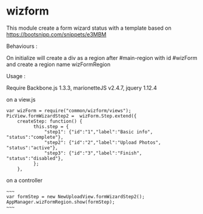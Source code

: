 # wizform

 This module create a form wizard status with a template
 based on https://bootsnipp.com/snippets/e3MBM



 Behaviours :

   On initialize will create a div as a region after #main-region with id #wizForm
   and create a region name wizFormRegion


 Usage :
 
 Require Backbone.js 1.3.3, marionetteJS v2.4.7, jquery 1.12.4
 
 on a view.js

   ~~~
   var wizForm = require("common/wizform/views");
   PicView.formWizardStep2 =  wizForm.Step.extend({
       createStep: function() {
             this.step = {
                 "step1": {"id":"1","label":"Basic info", "status":"complete"},
                 "step2": {"id":"2","label":"Upload Photos", "status":"active"},
                 "step3": {"id":"3","label":"Finish", "status":"disabled"},
             };
       },
   ~~~

 on a controller

    ~~~
    var formStep = new NewUploadView.formWizardStep2();
    AppManager.wizFormRegion.show(formStep);
    ~~~
